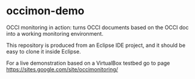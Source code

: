 # occimon-demo
OCCI monitoring in action: turns OCCI documents based on the OCCI doc into a working monitoring environment.

This repository is produced from an Eclipse IDE project, and it should be easy to clone it inside Eclipse.

For a live demonstration based on a VirtualBox testbed go to page https://sites.google.com/site/occimonitoring/
